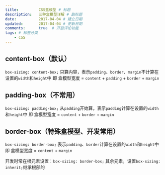 ```yaml
---
title:         CSS盒模型 # 标题
description:   三种盒模型详解 # 副标题
date:          2017-04-04 # 建立日期
updated:       2017-04-04 # 更新日期
comments:      true  # 开启评论功能
tags: # 标签分类
    - CSS
---
```




## content-box（默认）
`box-sizing: content-box;` 只算内容，表示`padding`、`border`、`margin`不计算在设置的`width`和`height`中
即 盒模型宽度 = `content` + `padding` + `border` + `margin`


## padding-box（不常用）
`box-sizing: padding-box;` 从`padding`开始算，表示`padding`计算在设置的`width`和`height`中
即 盒模型宽度 = `content` + `border` + `margin`


## border-box（特殊盒模型、开发常用）
`box-sizing: border-box;`  表示`padding`、`border`计算在设置的`width`和`height`中
即 盒模型宽度 = `content` + `margin`


开发时常在根元素设置：`box-sizing: border-box;` 其余元素，设置`box-sizing: inherit;`继承根部的
